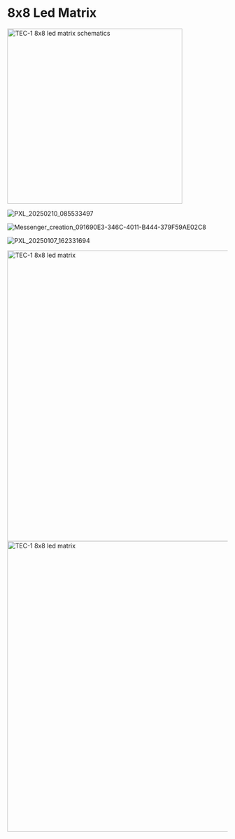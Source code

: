 # 8x8 Led Matrix

<img width="400" alt="TEC-1 8x8 led matrix schematics" src="https://github.com/user-attachments/assets/72958514-1d5b-45d7-a3e1-5271da147f7e" />






![PXL_20250210_085533497](https://github.com/user-attachments/assets/b1630003-4a62-47b0-bc6f-30cfc586f8d4)


![Messenger_creation_091690E3-346C-4011-B444-379F59AE02C8](https://github.com/user-attachments/assets/64123196-de9e-45f9-ae1e-5d4f6d1789a9)



![PXL_20250107_162331694](https://github.com/user-attachments/assets/b7cf068f-bfbe-4cb3-be01-10cfa33e0849)


<img width="664" alt="TEC-1 8x8 led matrix" src="https://github.com/user-attachments/assets/2ac487e5-b892-430b-b21b-ea84573e481e" />

<img width="664" alt="TEC-1 8x8 led matrix" src="https://github.com/user-attachments/assets/95ebd757-04f2-4b90-8795-3545e1dda0d4" />
